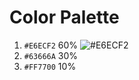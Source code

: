 # Color Palette
1. `#E6ECF2` 60% ![#E6ECF2](https://placehold.it/15/E6ECF2/000000?text=+)
2. `#63666A` 30%
3. `#FF7700` 10%
